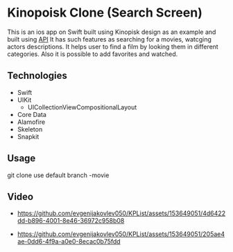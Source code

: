 # Kinopoisk Clone (Search Screen)

This is an ios app on Swift built using Kinopisk design as an example and built using [API]([url](https://api.kinopoisk.dev/documentation)) It has such features as searching for a movies, watcging actors descriptions. It helps user to find a film by looking them in different categories. Also it is possible to add favorites and watched.

## Technologies

- Swift
- UIKit
  - UICollectionViewCompositionalLayout
- Core Data
- Alamofire
- Skeleton
- Snapkit

## Usage
git clone
use default branch -movie

## Video
- https://github.com/evgenijakovlev050/KPList/assets/153649051/4d6422dd-b896-4001-8e46-36972c958b08

- https://github.com/evgenijakovlev050/KPList/assets/153649051/205ae4ae-0dd6-4f9a-a0e0-8ecac0b75fdd



